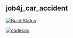 ## job4j_car_accident

[![Build Status](https://app.travis-ci.com/lanasergeeva/job4j_car_accident.svg?branch=master)](https://app.travis-ci.com/lanasergeeva/job4j_car_accident)

[![codecov](https://codecov.io/gh/lanasergeeva/job4j_car_accident/branch/master/graph/badge.svg?token=SEGM0VJJQO)](https://codecov.io/gh/lanasergeeva/job4j_car_accident)


